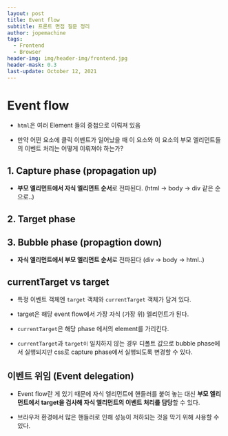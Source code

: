 ```yaml
---
layout: post
title: Event flow
subtitle: 프론트 면접 질문 정리
author: jopemachine
tags:
  - Frontend
  - Browser
header-img: img/header-img/frontend.jpg
header-mask: 0.3
last-update: October 12, 2021
---
```


# Event flow

- `html`은 여러 Element 들의 중첩으로 이뤄져 있음

- 만약 어떤 요소에 클릭 이벤트가 일어났을 때 이 요소와 이 요소의 부모 엘리먼트들의 이벤트 처리는 어떻게 이뤄져야 하는가?

## 1. Capture phase (propagation up)

- **부모 엘리먼트에서 자식 엘리먼트 순서**로 전파된다. (html -> body -> div 같은 순으로..)

## 2. Target phase 

## 3. Bubble phase (propagtion down)

- **자식 엘리먼트에서 부모 엘리먼트 순서**로 전파된다 (div -> body -> html..)

## currentTarget vs target

- 특정 이벤트 객체엔 `target` 객체와 `currentTarget` 객체가 담겨 있다.

- target은 해당 event flow에서 가장 자식 (가장 위) 엘리먼트가 된다.

- `currentTarget`은 해당 phase 에서의 element를 가리킨다.

- `currentTarget`과 `target이` 일치하지 않는 경우 디폴트 값으로 bubble phase에서 실행되지만 css로 capture phase에서 실행되도록 변경할 수 있다.

## 이벤트 위임 (Event delegation)

- Event flow란 게 있기 때문에 자식 엘리먼트에 핸들러를 붙여 놓는 대신 **부모 엘리먼트에서 target을 검사해 자식 엘리먼트의 이벤트 처리를 담당**할 수 있다.

- 브라우저 환경에서 많은 핸들러로 인해 성능이 저하되는 것을 막기 위해 사용할 수 있다.